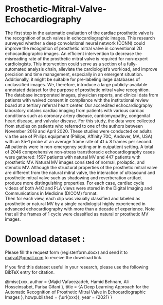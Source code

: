 # Prosthetic-Mitral-Valve-Echocardiography

The first step in the automatic evaluation of the cardiac prosthetic valve is the recognition of such valves in echocardiographic images. This research surveyed whether a deep convolutional neural network (DCNN) could improve the recognition of prosthetic mitral valve in conventional 2D echocardiographic images. An efficient intervention to decrease the misreading rate of the prosthetic mitral valve is required for non-expert cardiologists. This intervention could serve as a section of a fully-automated analysis chain, alleviate the cardiologist’s workload, and improve precision and time management, especially in an emergent situation. Additionally, it might be suitable for pre-labeling large databases of unclassified images. We, therefore, introduce a large publicly-available annotated dataset for the purpose of prosthetic mitral valve recognition.
The database incorporated images, physician reports, and clinical data from patients with waived consent in compliance with the institutional review board at a tertiary referral heart center. Our accredited echocardiography laboratory obtains cardiac imaging from patients with various cardiac conditions such as coronary artery disease, cardiomyopathy, congenital heart disease, and valvular disease. For this study, the data were collected from studies on patients who referred to one of the authors between November 2018 and April 2020. These studies were conducted on adults via the use of Philips equipment (Philips, Affinity 70C, Andover, MA, USA) with an S5-1 probe at an average frame rate of 41 ± 8 frames per second. All patients were in non-emergency setting or in outpatient setting.
A total of 2046 comprehensive non-stress transthoracic echocardiography cases were gathered: 1597 patients with natural MV and 447 patients with prosthetic MV. Natural MV images consisted of normal, prolaptic, and stenotic MV. Although the structural properties of the prosthetic mitral valve are different from the natural mitral valve, the interaction of ultrasound and prosthetic mitral valve such as shadowing and reverberation artifact produce more distinguishing properties.
For each case, cardiac cycle videos of both A4C and PLA views were stored in the Digital Imaging and Communications in Medicine (DICOM) format.  
Then for each view, each clip was visually classified and labeled as prosthetic or natural MV by a single cardiologist highly experienced in advanced echocardiography with more than a decade of experience. Note that all the frames of 1 cycle were classified as natural or prosthetic MV images. 

# Download dataset : 
Please fill the request form (registerform.docx) and send it to majvaf@gmail.com to receive the download link.



If you find this dataset useful in your research, please use the following BibTeX entry for citation.

@misc{xxx,
  author =       {Majid Vafaeezadeh, Hamid Behnam, Ali Hosseinsabet, Parisa Gifani },
  title =        {A Deep Learning Approach for the Automatic Recognition of Prosthetic Mitral Valve in Echocardiographic Images },
  howpublished = {\url{xxx}},
  year =         {2021}
}

